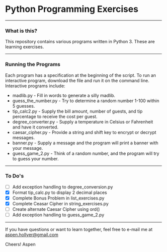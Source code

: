 # Python Programming Exercises

---------
### What is this?

This repository contains various programs written in Python 3. These are learning exercises.

-------
### Running the Programs

Each program has a specification at the beginning of the script. To run an interactive program, download the file and run it on the command line. Interactive programs include:

* madlib.py - Fill in words to generate a silly madlib.
* guess_the_number.py - Try to determine a random number 1-100 within 5 guesses.
* tip_calc2.py - Supply the bill amount, number of guests, and tip percentage to receive the cost per guest.
* degree_converter.py - Supply a temperature in Celsius or Fahrenheit and have it converted.
* caesar_cipher.py - Provide a string and shift key to encrypt or decrypt messages.
* banner.py - Supply a message and the program will print a banner with your message.
* guess_game_2.py - Think of a random number, and the program will try to guess your number.

---------
### To Do's

- [ ] Add exception handling to degree_conversion.py
- [x] Format tip_calc.py to display 2 decimal places
- [x] Complete Bonus Problem in list_exercises.py
- [x] Complete Ceasar Cipher in string_exercises.py
- [ ] Create alternate Caesar Cipher using ord()
- [ ] Add exception handling to guess_game_2.py

----------
If you have questions or want to learn together, feel free to e-mail me at aspen.hollyer@gmail.com

Cheers!
Aspen
